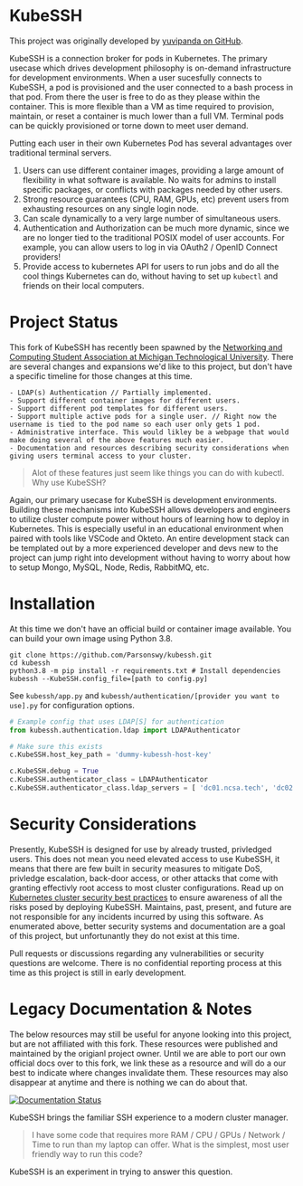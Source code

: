 # KubeSSH
This project was originally developed by [yuvipanda on GitHub](https://github.com/yuvipanda/kubessh).

KubeSSH is a connection broker for pods in Kubernetes. The primary usecase which drives development philosophy is on-demand infrastructure for development environments. When a user sucesfully connects to KubeSSH, a pod is provisioned and the user connected to a bash process in that pod. From there the user is free to do as they please within the container. This is more flexible than a VM as time required to provision, maintain, or reset a container is much lower than a full VM. Terminal pods can be quickly provisioned or torne down to meet user demand.

Putting each user in their own Kubernetes Pod has several advantages over traditional terminal servers.
1. Users can use different container images, providing a large amount of flexibility in what
   software is available. No waits for admins to install specific packages, or conflicts
   with packages needed by other users.
2. Strong resource guarantees (CPU, RAM, GPUs, etc) prevent users from exhausting resources
   on any single login node.
3. Can scale dynamically to a very large number of simultaneous users.
4. Authentication and Authorization can be much more dynamic, since we are no longer
   tied to the traditional POSIX model of user accounts. For example, you can allow
   users to log in via OAuth2 / OpenID Connect providers!
5. Provide access to kubernetes API for users to run jobs and do all the cool things
   Kubernetes can do, without having to set up `kubectl` and friends on their local
   computers.

# Project Status

This fork of KubeSSH has recently been spawned by the [Networking and Computing Student Association at Michigan Technological University](https://ncsa.tech/). There are several changes and expansions we'd like to this project, but don't have a specific timeline for those changes at this time.
```
- LDAP(s) Authentication // Partially implemented.
- Support different container images for different users.
- Support different pod templates for different users.
- Support multiple active pods for a single user. // Right now the username is tied to the pod name so each user only gets 1 pod.
- Administrative interface. This would likley be a webpage that would make doing several of the above features much easier.
- Documentation and resources describing security considerations when giving users terminal access to your cluster.
```
> Alot of these features just seem like things you can do with kubectl. Why use KubeSSH?

Again, our primary usecase for KubeSSH is development environments. Building these mechanisms into KubeSSH allows developers and engineers to utilize cluster compute power without hours of learning how to deploy in Kubernetes. This is especially useful in an educational environment when paired with tools like VSCode and Okteto. An entire development stack can be templated out by a more experienced developer and devs new to the project can jump right into development without having to worry about how to setup Mongo, MySQL, Node, Redis, RabbitMQ, etc.

# Installation
At this time we don't have an official build or container image available. You can build your own image using Python 3.8.
```
git clone https://github.com/Parsonswy/kubessh.git
cd kubessh
python3.8 -m pip install -r requirements.txt # Install dependencies
kubessh --KubeSSH.config_file=[path to config.py]
```

See `kubessh/app.py` and `kubessh/authentication/[provider you want to use].py` for configuration options.
```python
# Example config that uses LDAP[S] for authentication
from kubessh.authentication.ldap import LDAPAuthenticator

# Make sure this exists
c.KubeSSH.host_key_path = 'dummy-kubessh-host-key'

c.KubeSSH.debug = True
c.KubeSSH.authenticator_class = LDAPAuthenticator
c.KubeSSH.authenticator_class.ldap_servers = [ 'dc01.ncsa.tech', 'dc02.ncsa.tech' ]
```

# Security Considerations
Presently, KubeSSH is designed for use by already trusted, privledged users. This does not mean you need elevated access to use KubeSSH, it means that there are few built in security measures to mitigate DoS, privledge escalation, back-door access, or other attacks that come with granting effectivly root access to most cluster configurations.  Read up on [Kubernetes cluster security best practices](https://kubernetes.io/docs/tasks/administer-cluster/securing-a-cluster/) to ensure awareness of all the risks posed by deploying KubeSSH. Maintains, past, present, and future are not responsible for any incidents incurred by using this software. As enumerated above, better security systems and documentation are a goal of this project, but unfortunantly they do not exist at this time.

Pull requests or discussions regarding any vulnerabilities or security questions are welcome. There is no confidential reporting process at this time as this project is still in early development.

# Legacy Documentation & Notes

The below resources may still be useful for anyone looking into this project, but are not affiliated with this fork. These resources were published and maintained by the origianl project owner. Until we are able to port our own official docs over to this fork, we link these as a resource and will do a our best to indicate where changes invalidate them. These resources may also disappear at anytime and there is nothing we can do about that.

[![Documentation Status](https://readthedocs.org/projects/kubessh/badge/?version=latest&style=flat)](https://docs.kubessh.org)


KubeSSH brings the familiar SSH experience to a modern cluster manager.

> I have some code that requires more RAM / CPU / GPUs / Network / Time to run than my laptop can offer.
> What is the simplest, most user friendly way to run this code?

KubeSSH is an experiment in trying to answer this question.

